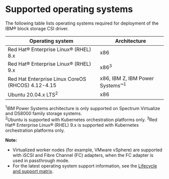 # Supported operating systems

The following table lists operating systems required for deployment of the IBM® block storage CSI driver.

| Operating system                                  |Architecture|
|---------------------------------------------------|------------|
| Red Hat® Enterprise Linux® (RHEL) 8.x             |x86|
| Red Hat® Enterprise Linux® (RHEL) 9.x             |x86<sup>3</sup>|
| Red Hat Enterprise Linux CoreOS (RHCOS) 4.12-4.15 |x86, IBM Z, IBM Power Systems™<sup>1</sup>|
| Ubuntu 20.04.x LTS<sup>2</sup>                    |x86|

<sup>1</sup>IBM Power Systems architecture is only supported on Spectrum Virtualize and DS8000 family storage systems.<br/>
<sup>2</sup>Ubuntu is supported with Kubernetes orchestration platforms only.
<sup>3</sup>Red Hat® Enterprise Linux® (RHEL) 9.x is supported with Kubernetes orchestration platforms only.

**Note:** 
- Virtualized worker nodes (for example, VMware vSphere) are supported with iSCSI and Fibre Channel (FC) adapters, when the FC adapter is used in passthrough mode.
- For the latest operating system support information, see the [Lifecycle and support matrix](https://www.ibm.com/docs/en/stg-block-csi-driver?topic=SSRQ8T/landing/csi_lifecycle_support_matrix.html).


